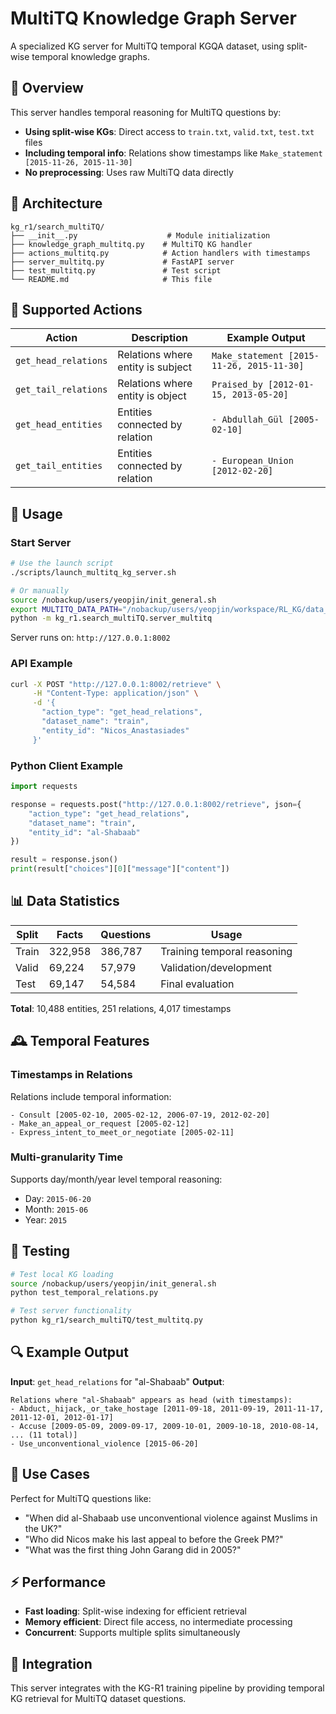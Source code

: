 # MultiTQ Knowledge Graph Server

A specialized KG server for MultiTQ temporal KGQA dataset, using split-wise temporal knowledge graphs.

## 🎯 Overview

This server handles temporal reasoning for MultiTQ questions by:
- **Using split-wise KGs**: Direct access to `train.txt`, `valid.txt`, `test.txt` files
- **Including temporal info**: Relations show timestamps like `Make_statement [2015-11-26, 2015-11-30]`
- **No preprocessing**: Uses raw MultiTQ data directly

## 📁 Architecture

```
kg_r1/search_multiTQ/
├── __init__.py                    # Module initialization
├── knowledge_graph_multitq.py    # MultiTQ KG handler
├── actions_multitq.py            # Action handlers with timestamps
├── server_multitq.py             # FastAPI server
├── test_multitq.py               # Test script
└── README.md                     # This file
```

## 🔧 Supported Actions

| Action | Description | Example Output |
|--------|-------------|---------------|
| `get_head_relations` | Relations where entity is subject | `Make_statement [2015-11-26, 2015-11-30]` |
| `get_tail_relations` | Relations where entity is object | `Praised_by [2012-01-15, 2013-05-20]` |
| `get_head_entities` | Entities connected by relation | `- Abdullah_Gül [2005-02-10]` |
| `get_tail_entities` | Entities connected by relation | `- European_Union [2012-02-20]` |

## 🚀 Usage

### Start Server
```bash
# Use the launch script
./scripts/launch_multitq_kg_server.sh

# Or manually
source /nobackup/users/yeopjin/init_general.sh
export MULTITQ_DATA_PATH="/nobackup/users/yeopjin/workspace/RL_KG/data_multitq_kg/MultiTQ"
python -m kg_r1.search_multiTQ.server_multitq
```

Server runs on: `http://127.0.0.1:8002`

### API Example
```bash
curl -X POST "http://127.0.0.1:8002/retrieve" \
     -H "Content-Type: application/json" \
     -d '{
       "action_type": "get_head_relations",
       "dataset_name": "train", 
       "entity_id": "Nicos_Anastasiades"
     }'
```

### Python Client Example
```python
import requests

response = requests.post("http://127.0.0.1:8002/retrieve", json={
    "action_type": "get_head_relations",
    "dataset_name": "train",
    "entity_id": "al-Shabaab"
})

result = response.json()
print(result["choices"][0]["message"]["content"])
```

## 📊 Data Statistics

| Split | Facts | Questions | Usage |
|-------|-------|-----------|--------|
| Train | 322,958 | 386,787 | Training temporal reasoning |
| Valid | 69,224 | 57,979 | Validation/development |
| Test | 69,147 | 54,584 | Final evaluation |

**Total**: 10,488 entities, 251 relations, 4,017 timestamps

## 🕰️ Temporal Features

### Timestamps in Relations
Relations include temporal information:
```
- Consult [2005-02-10, 2005-02-12, 2006-07-19, 2012-02-20]
- Make_an_appeal_or_request [2005-02-12]
- Express_intent_to_meet_or_negotiate [2005-02-11]
```

### Multi-granularity Time
Supports day/month/year level temporal reasoning:
- Day: `2015-06-20`
- Month: `2015-06` 
- Year: `2015`

## 🧪 Testing

```bash
# Test local KG loading
source /nobackup/users/yeopjin/init_general.sh
python test_temporal_relations.py

# Test server functionality
python kg_r1/search_multiTQ/test_multitq.py
```

## 🔍 Example Output

**Input**: `get_head_relations` for "al-Shabaab"
**Output**:
```
Relations where "al-Shabaab" appears as head (with timestamps):
- Abduct,_hijack,_or_take_hostage [2011-09-18, 2011-09-19, 2011-11-17, 2011-12-01, 2012-01-17]
- Accuse [2009-05-09, 2009-09-17, 2009-10-01, 2009-10-18, 2010-08-14, ... (11 total)]
- Use_unconventional_violence [2015-06-20]
```

## 🎯 Use Cases

Perfect for MultiTQ questions like:
- "When did al-Shabaab use unconventional violence against Muslims in the UK?"
- "Who did Nicos make his last appeal to before the Greek PM?"
- "What was the first thing John Garang did in 2005?"

## ⚡ Performance

- **Fast loading**: Split-wise indexing for efficient retrieval
- **Memory efficient**: Direct file access, no intermediate processing
- **Concurrent**: Supports multiple splits simultaneously

## 🔗 Integration

This server integrates with the KG-R1 training pipeline by providing temporal KG retrieval for MultiTQ dataset questions.